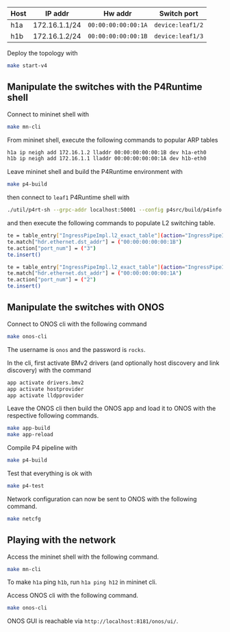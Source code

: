 
| Host| IP addr       | Hw addr             | Switch port      |
|-----|---------------|---------------------|----------------- |
| h1a | 172.16.1.1/24 | `00:00:00:00:00:1A` | `device:leaf1/2` |
| h1b | 172.16.1.2/24 | `00:00:00:00:00:1B` | `device:leaf1/3` |

Deploy the topology with

```bash
make start-v4
```

## Manipulate the switches with the P4Runtime shell

Connect to mininet shell with

```bash
make mn-cli
```

From mininet shell, execute the following commands to popular ARP tables

```bash
h1a ip neigh add 172.16.1.2 lladdr 00:00:00:00:00:1B dev h1a-eth0
h1b ip neigh add 172.16.1.1 lladdr 00:00:00:00:00:1A dev h1b-eth0
```

Leave mininet shell and build the P4Runtime environment with

```bash
make p4-build
```

then connect to `leaf1` P4Runtime shell with 

```bash
./util/p4rt-sh --grpc-addr localhost:50001 --config p4src/build/p4info.txt,p4src/build/bmv2.json --election-id 0,1
```

and then execute the following commands to populate L2 switching table.

```bash
te = table_entry["IngressPipeImpl.l2_exact_table"](action="IngressPipeImpl.set_egress_port")
te.match["hdr.ethernet.dst_addr"] = ("00:00:00:00:00:1B")
te.action["port_num"] = ("3")
te.insert()

te = table_entry["IngressPipeImpl.l2_exact_table"](action="IngressPipeImpl.set_egress_port")
te.match["hdr.ethernet.dst_addr"] = ("00:00:00:00:00:1A")
te.action["port_num"] = ("2")
te.insert()
```

## Manipulate the switches with ONOS

Connect to ONOS cli with the following command

```bash
make onos-cli
```

The username is `onos` and the password is `rocks`.

In the cli, first activate BMv2 drivers (and optionally host discovery and link discovery) with the command

```bash
app activate drivers.bmv2
app activate hostprovider
app activate lldpprovider
```

 Leave the ONOS cli then build the ONOS app and load it to ONOS with the
 respective following commands.

 ```bash
 make app-build
 make app-reload
 ```


 Compile P4 pipeline with
 ```bash
 make p4-build
 ```

 Test that everything is ok with

 ```bash
 make p4-test
 ```

Network configuration can now be sent to ONOS with the following command.

```bash
make netcfg
```


## Playing with the network

Access the mininet shell with the following command.

```bash
make mn-cli
```

To make `h1a` ping `h1b`, run `h1a ping h12` in mininet cli.

Access ONOS cli with the following command.

```bash
make onos-cli
```

ONOS GUI is reachable via `http://localhost:8181/onos/ui/`.